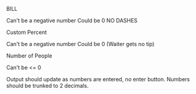 BILL

Can't be a negative number
Could be 0
NO DASHES

Custom Percent

Can't be a negative number
Could be 0 (Waiter gets no tip)

Number of People

Can't be <= 0


Output should update as numbers are entered, no enter button.
Numbers should be trunked to 2 decimals.